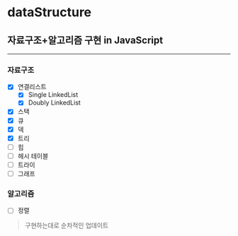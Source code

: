 # dataStructure

## 자료구조+알고리즘 구현 in JavaScript

---

### 자료구조

- [x] 연결리스트
  - [x] Single LinkedList
  - [x] Doubly LinkedList
- [x] 스택
- [x] 큐
- [x] 덱
- [x] 트리
- [ ] 힙
- [ ] 헤시 테이블
- [ ] 트라이
- [ ] 그래프

### 알고리즘

- [ ] 정렬

> 구현하는대로 순차적인 업데이트
